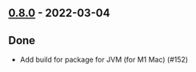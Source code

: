 ## [0.8.0](https://github.com/Kevin-Lee/jdk-sym-link/issues?utf8=%E2%9C%93&q=is%3Aissue+is%3Aclosed+milestone%3Amilestone11) - 2022-03-04

## Done
* Add build for package for JVM (for M1 Mac) (#152)
